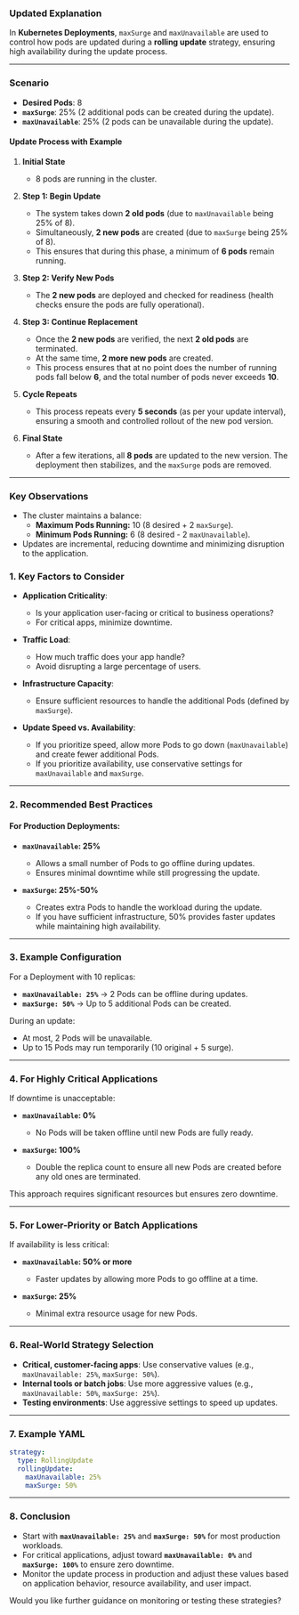### **Updated Explanation**

In **Kubernetes Deployments**, `maxSurge` and `maxUnavailable` are used to control how pods are updated during a **rolling update** strategy, ensuring high availability during the update process.

---

### **Scenario**

- **Desired Pods**: 8  
- **`maxSurge`**: 25% (2 additional pods can be created during the update).  
- **`maxUnavailable`**: 25% (2 pods can be unavailable during the update).  

#### **Update Process with Example**

1. **Initial State**  
   - 8 pods are running in the cluster.

2. **Step 1: Begin Update**  
   - The system takes down **2 old pods** (due to `maxUnavailable` being 25% of 8).
   - Simultaneously, **2 new pods** are created (due to `maxSurge` being 25% of 8).  
   - This ensures that during this phase, a minimum of **6 pods** remain running.

3. **Step 2: Verify New Pods**  
   - The **2 new pods** are deployed and checked for readiness (health checks ensure the pods are fully operational).

4. **Step 3: Continue Replacement**  
   - Once the **2 new pods** are verified, the next **2 old pods** are terminated.  
   - At the same time, **2 more new pods** are created.  
   - This process ensures that at no point does the number of running pods fall below **6**, and the total number of pods never exceeds **10**.

5. **Cycle Repeats**  
   - This process repeats every **5 seconds** (as per your update interval), ensuring a smooth and controlled rollout of the new pod version.

6. **Final State**  
   - After a few iterations, all **8 pods** are updated to the new version. The deployment then stabilizes, and the `maxSurge` pods are removed.

---

### **Key Observations**
- The cluster maintains a balance:
  - **Maximum Pods Running:** 10 (8 desired + 2 `maxSurge`).  
  - **Minimum Pods Running:** 6 (8 desired - 2 `maxUnavailable`).  
- Updates are incremental, reducing downtime and minimizing disruption to the application.


### **1. Key Factors to Consider**
- **Application Criticality**: 
  - Is your application user-facing or critical to business operations?
  - For critical apps, minimize downtime.
  
- **Traffic Load**:
  - How much traffic does your app handle?
  - Avoid disrupting a large percentage of users.

- **Infrastructure Capacity**:
  - Ensure sufficient resources to handle the additional Pods (defined by `maxSurge`).

- **Update Speed vs. Availability**:
  - If you prioritize speed, allow more Pods to go down (`maxUnavailable`) and create fewer additional Pods.
  - If you prioritize availability, use conservative settings for `maxUnavailable` and `maxSurge`.

---

### **2. Recommended Best Practices**
#### **For Production Deployments**:
- **`maxUnavailable`: 25%**
  - Allows a small number of Pods to go offline during updates.
  - Ensures minimal downtime while still progressing the update.

- **`maxSurge`: 25%-50%**
  - Creates extra Pods to handle the workload during the update.
  - If you have sufficient infrastructure, 50% provides faster updates while maintaining high availability.

---

### **3. Example Configuration**
For a Deployment with 10 replicas:
- **`maxUnavailable: 25%`** → 2 Pods can be offline during updates.
- **`maxSurge: 50%`** → Up to 5 additional Pods can be created.
  
During an update:
- At most, 2 Pods will be unavailable.
- Up to 15 Pods may run temporarily (10 original + 5 surge).

---

### **4. For Highly Critical Applications**
If downtime is unacceptable:
- **`maxUnavailable`: 0%** 
  - No Pods will be taken offline until new Pods are fully ready.
  
- **`maxSurge`: 100%**
  - Double the replica count to ensure all new Pods are created before any old ones are terminated.
  
This approach requires significant resources but ensures zero downtime.

---

### **5. For Lower-Priority or Batch Applications**
If availability is less critical:
- **`maxUnavailable`: 50% or more** 
  - Faster updates by allowing more Pods to go offline at a time.
  
- **`maxSurge`: 25%** 
  - Minimal extra resource usage for new Pods.

---

### **6. Real-World Strategy Selection**
- **Critical, customer-facing apps**: Use conservative values (e.g., `maxUnavailable: 25%`, `maxSurge: 50%`).
- **Internal tools or batch jobs**: Use more aggressive values (e.g., `maxUnavailable: 50%`, `maxSurge: 25%`).
- **Testing environments**: Use aggressive settings to speed up updates.

---

### **7. Example YAML**
```yaml
strategy:
  type: RollingUpdate
  rollingUpdate:
    maxUnavailable: 25%
    maxSurge: 50%
```

---

### **8. Conclusion**
- Start with **`maxUnavailable: 25%`** and **`maxSurge: 50%`** for most production workloads.
- For critical applications, adjust toward **`maxUnavailable: 0%`** and **`maxSurge: 100%`** to ensure zero downtime.
- Monitor the update process in production and adjust these values based on application behavior, resource availability, and user impact.

Would you like further guidance on monitoring or testing these strategies?
